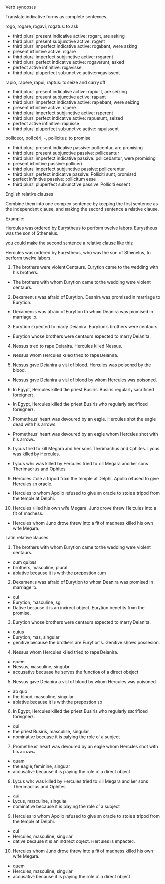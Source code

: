 Verb synopses

Translate indicative forms as complete sentences.

rogo, rogare, rogavi, rogatus: to ask

- third plural present indicative active: rogant, are asking
- third plural present subjunctive active: rogent
- third plural imperfect indicative active: rogabant, were asking
- present infinitive active: rogare
- third plural imperfect subjunctive active: rogarent
- third plural perfect indicative active: rogaverunt, asked
- perfect active infinitive: rogavisse
- third plural pluperfect subjunctive active:rogavissent

rapio, rapĕre, rapui, raptus: to seize and carry off

- third plural present indicative active: rapiunt, are seizing
- third plural present subjunctive active: rapiant
- third plural imperfect indicative active: rapiebant, were seizing 
- present infinitive active: rapere
- third plural imperfect subjunctive active: raperent
- third plural perfect indicative active: rapuerunt, seized
- perfect active infinitive: rapuisse
- third plural pluperfect subjunctive active: rapuissent

polliceor, pollicēri, -, pollicitus: to promise 

- third plural present indicative passive: pollicentur, are promising
- third plural present subjunctive passive: polliceantur
- third plural imperfect indicative passive: pollicebantur, were promising
- present infinitive passive: polliceri
- third plural imperfect subjunctive passive: pollicerentur 
- third plural perfect indicative passive: Polliciti sunt, promised
- perfect infinitive passive: pollicitum esse
- third plural pluperfect subjunctive passive: Polliciti essent

English relative clauses

Combine them into one complex sentence by keeping the first sentence as the independent clause, and making the second sentence a relative clause.

Example:

Hercules was ordered by Eurystheus to perform twelve labors. Eurystheus was the son of Sthenelus.

you could make the second sentence a relative clause like this:

Hercules was ordered by Eurystheus, who was the son of Sthenelus, to perform twelve labors.

1. The brothers were violent Centaurs. Eurytion came to the wedding with his brothers.

- The brothers with whom Eurytion came to the wedding were violent centaurs.

2. Dexamenus was afraid of Eurytion. Deanira was promised in marriage to Eurytion.

- Dexamenus was afraid of Eurytion to whom Deanira was promised in marriage to.

3. Eurytion expected to marry Deianira. Eurytion’s brothers were centaurs.

- Eurytion whose brothers were centaurs expected to marry Deianita.

4. Nessus tried to rape Deianira. Hercules killed Nessus.

- Nessus whom Hercules killed tried to rape Deianira.

5. Nessus gave Deianira a vial of blood. Hercules was poisoned by the blood.

- Nessus gave Deianira a vial of blood by whom Hercules was poisoned.

6. In Egypt, Hercules killed the priest Busiris. Busiris regularly sacrificed foreigners.

-  In Egypt, Hercules killed the priest Busiris who regularly sacrificed foreigners.

7. Prometheus’ heart was devoured by an eagle. Hercules shot the eagle dead with his arrows.

- Prometheus’ heart was devoured by an eagle whom Hercules shot with his arrows.

8. Lycus tried to kill Megara and her sons Therimachus and Ophites. Lycus was killed by Hercules.

- Lycus who was killed by Hercules tried to kill Megara and her sons Therimachus and Ophites.

9. Hercules stole a tripod from the temple at Delphi. Apollo refused to give Hercules an oracle.

- Hercules to whom Apollo refused to give an oracle to stole a tripod from the temple at Delphi.

10. Hercules killed his own wife Megara. Juno drove threw Hercules into a fit of madness.

- Hercules whom Juno drove threw into a fit of madness killed his own wife Megara.

Latin relative clauses

1. The brothers with whom Eurytion came to the wedding were violent centaurs.

- cum quibus 
- brothers, masculine, plural
- ablative because it is with the prepostion cum

2. Dexamenus was afraid of Eurytion to whom Deanira was promised in marriage to.

- cui
- Eurytion, masculine, sg
- Dative because it is an indirect object. Eurytion benefits from the promise.

3. Eurytion whose brothers were centaurs expected to marry Deianita.

- cuius
- Eurytion, mas, singular
- genitive because the brothers are Eurytion's. Genitive shows possesion.

4. Nessus whom Hercules killed tried to rape Deianira. 

- quem
- Nessus, masculine, singular
- accusative becuase he serves the function of a direct obeject

5. Nessus gave Deianira a vial of blood by whom Hercules was poisoned.

- ab quo
- the blood, masculine, singular
- ablative because it is with the prepostion ab

6. In Egypt, Hercules killed the priest Busiris who regularly sacrificed foreigners.

- qui
- the priest Busiris, masculine, singular
- nominative becuase it is palying the role of a subject

7. Prometheus’ heart was devoured by an eagle whom Hercules shot with his arrows.

- quam
- the eagle, feminine, singular
- accusative because it is playing the role of a direct object

8. Lycus who was killed by Hercules tried to kill Megara and her sons Therimachus and Ophites.

- qui
- Lycus, masculine, singular
- nominative because it is playing the role of a subject

9. Hercules to whom Apollo refused to give an oracle to stole a tripod from the temple at Delphi.

- cui
- Hercules, masculine, singular
- dative because it is an indirect object. Hercules is impacted.

10. Hercules whom Juno drove threw into a fit of madness killed his own wife Megara.

- quem
- Hercules, masculine, singular 
- accusative because it is playing the role of a direct object
